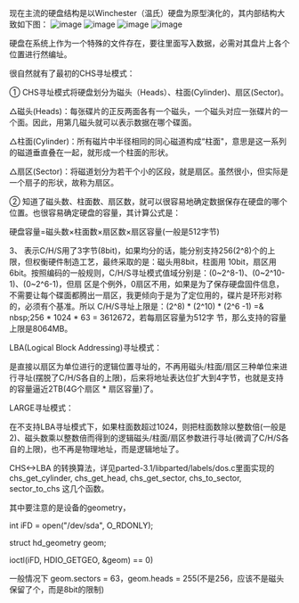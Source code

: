 现在主流的硬盘结构是以Winchester（温氏）硬盘为原型演化的，其内部结构大致如下图：
![image](https://github.com/xudh/HF1leSys/tree/master/Img/HardDisk.jpg)
![image](https://github.com/xudh/HF1leSys/tree/master/Img/HardDisk2.jpg)
![image](https://github.com/xudh/HF1leSys/tree/master/Img/HardDisk3.jpg)
![image](https://github.com/xudh/HF1leSys/tree/master/Img/HardDisk4.jpg)

硬盘在系统上作为一个特殊的文件存在，要往里面写入数据，必需对其盘片上各个位置进行然编址。

很自然就有了最初的CHS寻址模式：

① CHS寻址模式将硬盘划分为磁头（Heads）、柱面(Cylinder)、扇区(Sector)。

△磁头(Heads)：每张碟片的正反两面各有一个磁头，一个磁头对应一张碟片的一个面。因此，用第几磁头就可以表示数据在哪个碟面。

△柱面(Cylinder)：所有磁片中半径相同的同心磁道构成“柱面"，意思是这一系列的磁道垂直叠在一起，就形成一个柱面的形状。

△扇区(Sector)：将磁道划分为若干个小的区段，就是扇区。虽然很小，但实际是一个扇子的形状，故称为扇区。

② 知道了磁头数、柱面数、扇区数，就可以很容易地确定数据保存在硬盘的哪个位置。也很容易确定硬盘的容量，其计算公式是：

硬盘容量=磁头数×柱面数×扇区数×扇区容量(一般是512字节)

3、 表示C/H/S用了3字节(8bit)，如果均分的话，能分别支持256(2^8)个的上限，但权衡硬件制造工艺，最终采取的是：磁头用8bit，柱面用 10bit，扇区用6bit。按照编码的一般规则，C/H/S寻址模式值域分别是：(0~2^8-1)、(0~2^10-1)、(0~2^6-1)，但扇 区是个例外，0扇区不用，如果是为了保存硬盘固件信息，不需要让每个碟面都腾出一扇区，我更倾向于是为了定位用的，碟片是环形对称的，必须有个基准。所以 C/H/S寻址上限是：(2^8) * (2^10) * (2^6 -1) =& nbsp;256 * 1024 * 63 = 3612672，若每扇区容量为512字 节，那么支持的容量上限是8064MB。

LBA(Logical Block Addressing)寻址模式：

是直接以扇区为单位进行的逻辑位置寻址的，不再用磁头/柱面/扇区三种单位来进行寻址(摆脱了C/H/S各自的上限)，后来将地址表达位扩大到4字节，也就是支持的容量逼近2TB(4G个扇区 * 扇区容量)了。 

LARGE寻址模式：

在不支持LBA寻址模式下，如果柱面数超过1024，则把柱面数除以整数倍(一般是2)、磁头数乘以整数倍而得到的逻辑磁头/柱面/扇区参数进行寻址(微调了C/H/S各自的上限)，也不再是物理地址，而是逻辑地址了。


CHS<->LBA 的转换算法，详见parted-3.1/libparted/labels/dos.c里面实现的 chs_get_cylinder, chs_get_head, chs_get_sector, chs_to_sector, sector_to_chs 这几个函数。

其中要注意的是设备的geometry，

int iFD = open("/dev/sda", O_RDONLY);

struct hd_geometry geom;

ioctl(iFD, HDIO_GETGEO, &geom) == 0)

一般情况下 geom.sectors = 63，geom.heads = 255(不是256，应该不是磁头保留了个，而是8bit的限制)


